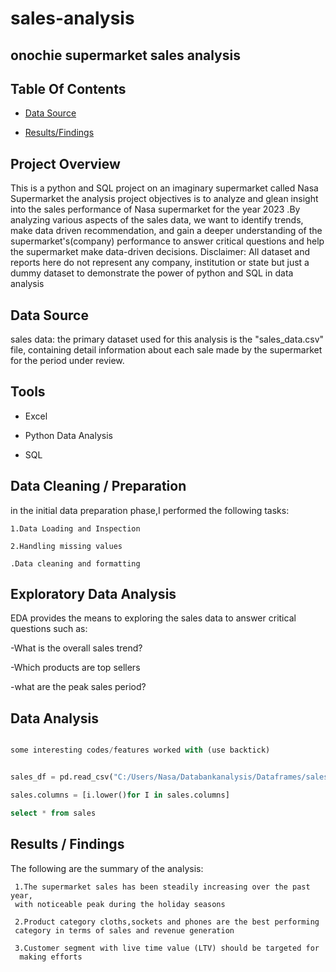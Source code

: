 # sales-analysis
## onochie supermarket sales analysis

## Table Of Contents

- [Data Source](#data-source)

- [Results/Findings](#resultsfindings)

## Project Overview

This is a python and SQL project on an imaginary supermarket called Nasa Supermarket
the analysis project objectives is to analyze and glean insight into the sales performance of Nasa supermarket for the year 2023 .By analyzing various aspects of the sales data, we want to identify trends, make data driven recommendation, and gain a deeper understanding of the supermarket's(company) performance to answer critical questions and help the supermarket make data-driven decisions. 
Disclaimer: All dataset and reports here do not represent any company,
institution or state but just a dummy dataset to demonstrate the power of python and SQL in data
  analysis

  ## Data Source

  sales data: the primary dataset used for this analysis is the 
  "sales_data.csv" file, containing detail information about
  each sale made by the supermarket for the period under review.

  ## Tools

  - Excel

  - Python Data Analysis

  - SQL

  ## Data Cleaning / Preparation

  
  in the initial data preparation phase,I performed the following tasks:

    1.Data Loading and Inspection 

    2.Handling missing values 

    .Data cleaning and formatting 

  ## Exploratory Data Analysis

  EDA provides the means to exploring the sales data to answer critical questions such as:

  -What is the overall sales trend?

  -Which products are top sellers

  -what are the peak sales period?

  ## Data Analysis

  ```python

  some interesting codes/features worked with (use backtick)

```
  
  ```python
  
  sales_df = pd.read_csv("C:/Users/Nasa/Databankanalysis/Dataframes/sales.csv")
  ```

  ```python
  sales.columns = [i.lower()for I in sales.columns]

```

  ```sql
  select * from sales
```

  ## Results / Findings

  The following are the summary of the analysis:

     1.The supermarket sales has been steadily increasing over the past year,
     with noticeable peak during the holiday seasons

     2.Product category cloths,sockets and phones are the best performing 
     category in terms of sales and revenue generation
     
     3.Customer segment with live time value (LTV) should be targeted for 
      making efforts

  







  


 
